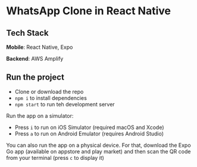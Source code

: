 # WhatsApp Clone in React Native

## Tech Stack

**Mobile**: React Native, Expo

**Backend**: AWS Amplify


## Run the project

- Clone or download the repo
- `npm i` to install dependencies
- `npm start` to run teh development server

Run the app on a simulator:

- Press `i` to run on iOS Simulator (required macOS and Xcode)
- Press `a` to run on Android Emulator (requires Android Studio)

You can also run the app on a physical device. For that, download the Expo Go app (available on appstore and play market) and then scan the QR code from your terminal (press `c` to display it)
